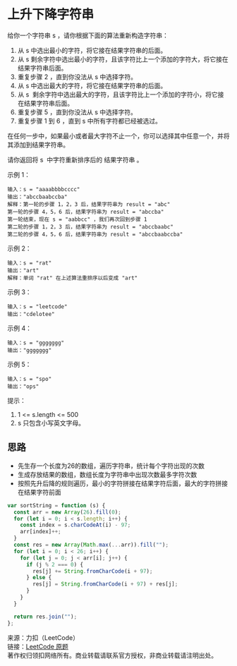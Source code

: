 # 上升下降字符串

给你一个字符串 s ，请你根据下面的算法重新构造字符串：

1. 从 s 中选出最小的字符，将它接在结果字符串的后面。
2. 从 s 剩余字符中选出最小的字符，且该字符比上一个添加的字符大，将它接在结果字符串后面。
3. 重复步骤 2 ，直到你没法从 s 中选择字符。
4. 从 s 中选出最大的字符，将它接在结果字符串的后面。
5. 从 s  剩余字符中选出最大的字符，且该字符比上一个添加的字符小，将它接在结果字符串后面。
6. 重复步骤 5 ，直到你没法从 s 中选择字符。
7. 重复步骤 1 到 6 ，直到 s 中所有字符都已经被选过。

在任何一步中，如果最小或者最大字符不止一个，你可以选择其中任意一个，并将其添加到结果字符串。

请你返回将 s  中字符重新排序后的 结果字符串 。

示例 1：

```text
输入：s = "aaaabbbbcccc"
输出："abccbaabccba"
解释：第一轮的步骤 1，2，3 后，结果字符串为 result = "abc"
第一轮的步骤 4，5，6 后，结果字符串为 result = "abccba"
第一轮结束，现在 s = "aabbcc" ，我们再次回到步骤 1
第二轮的步骤 1，2，3 后，结果字符串为 result = "abccbaabc"
第二轮的步骤 4，5，6 后，结果字符串为 result = "abccbaabccba"
```

示例 2：

```text
输入：s = "rat"
输出："art"
解释：单词 "rat" 在上述算法重排序以后变成 "art"
```

示例 3：

```text
输入：s = "leetcode"
输出："cdelotee"
```

示例 4：

```text
输入：s = "ggggggg"
输出："ggggggg"
```

示例 5：

```text
输入：s = "spo"
输出："ops"
```

提示：

1. 1 <= s.length <= 500
2. s 只包含小写英文字母。

## 思路

* 先生存一个长度为26的数组，遍历字符串，统计每个字符出现的次数
* 生成存放结果的数组，数组长度为字符串中出现次数最多字符次数
* 按照先升后降的规则遍历，最小的字符拼接在结果字符后面，最大的字符拼接在结果字符前面

```js
var sortString = function (s) {
  const arr = new Array(26).fill(0);
  for (let i = 0; i < s.length; i++) {
    const index = s.charCodeAt(i) - 97;
    arr[index]++;
  }
  const res = new Array(Math.max(...arr)).fill("");
  for (let i = 0; i < 26; i++) {
    for (let j = 0; j < arr[i]; j++) {
      if (j % 2 === 0) {
        res[j] += String.fromCharCode(i + 97);
      } else {
        res[j] = String.fromCharCode(i + 97) + res[j];
      }
    }
  }

  return res.join("");
};
```

来源：力扣（LeetCode）  
链接：[LeetCode 原题](https://leetcode-cn.com/problems/increasing-decreasing-string)  
著作权归领扣网络所有。商业转载请联系官方授权，非商业转载请注明出处。
